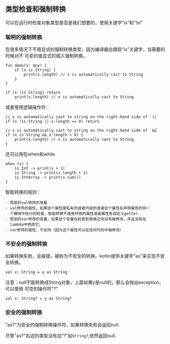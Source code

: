 ## 类型检查和强制转换
可以在运行时检查对象类型是否是我们想要的，使用关键字“is”和"!is"

### 聪明的强制转换
在很多情况下不用显式的强制转换类型，因为编译器会跟踪“is”关键字，当需要的时候对不
可变的值显式的插入强制转换。

	fun demo(x: Any) {
	    if (x is String) {
	        print(x.length) // x is automatically cast to String
	    }
	}
	
	if (x !is String) return
	    print(x.length) // x is automatically cast to String

或者使用逻辑操作符：

	// x is automatically cast to string on the right-hand side of `||`
    if (x !is String || x.length == 0) return

    // x is automatically cast to string on the right-hand side of `&&`
    if (x is String && x.length > 0) {
        print(x.length) // x is automatically cast to String
    }

还可以用在when和while

	when (x) {
	    is Int -> print(x + 1)
	    is String -> print(x.length + 1)
	    is IntArray -> print(x.sum())
	}

智能转换的规则：

	- 局部的val修饰的常量
	- val修饰的属性，如果这个属性是私有的或者内部的或者这个属性在声明属性的同一
	  个模块中执行的检查。智能转换不适用开放的属性或者属性有自定义getter.
	- 局部的var修改的变量，如果这个变量在检查和使用之间没有被修改，并且没有在
	  lambda中修改它。
	- var修饰的属性，不支持（因为这个属性可以在任何代码中被修改）

### 不安全的强制转换
如果转换失败，会报错，被称为不安全的转换。kotlin提供关键字"as"来实现不安全转换。

	val x: String = y as String

注意：null不能转换成String对象，上面如果y是null的，那么会抛出exception。可以使用
可空的操作符"?"

	val x: String? = y as String?

### 安全的强制转换
"as?"为安全的强制转换操作符，如果转换失败会返回null.

尽管"as?"右边的类型没有加“?”如`String?`,依然返回null.

